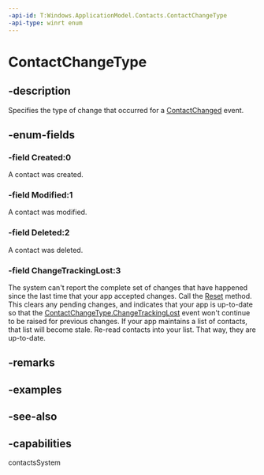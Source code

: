 ```yaml
---
-api-id: T:Windows.ApplicationModel.Contacts.ContactChangeType
-api-type: winrt enum
---
```


<!-- Enumeration syntax
public enum Windows.ApplicationModel.Contacts.ContactChangeType : int
-->

# ContactChangeType

## -description
Specifies the type of change that occurred for a [ContactChanged](contactstore_contactchanged.md) event.

## -enum-fields
### -field Created:0
A contact was created.

### -field Modified:1
A contact was modified.

### -field Deleted:2
A contact was deleted.

### -field ChangeTrackingLost:3
The system can't report the complete set of changes that have happened since the last time that your app accepted changes. Call the [Reset](contactchangetracker_reset.md) method. This clears any pending changes, and indicates that your app is up-to-date so that the  [ContactChangeType.ChangeTrackingLost](contactchangetype.md) event won't continue to be raised for previous changes. If your app maintains a list of contacts, that list will become stale. Re-read contacts into your list. That way, they are up-to-date.

## -remarks

## -examples

## -see-also
## -capabilities
contactsSystem
